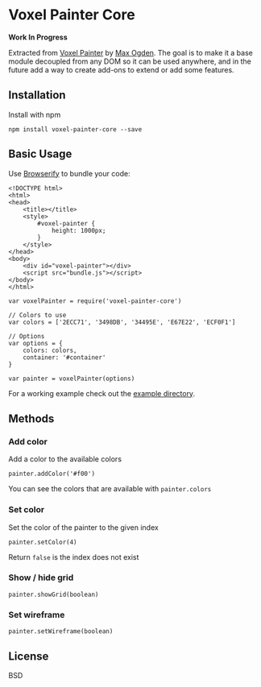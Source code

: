 # Voxel Painter Core

**Work In Progress**

Extracted from [Voxel Painter](https://github.com/maxogden/voxel-painter) by [Max Ogden](https://github.com/maxogden). The goal is to make it a base module decoupled from any DOM so it can be used anywhere, and in the future add a way to create add-ons to extend or add some features.

## Installation

Install with npm

    npm install voxel-painter-core --save

## Basic Usage

Use [Browserify](http://browserify.org/) to bundle your code:

```
<!DOCTYPE html>
<html>
<head>
    <title></title>
    <style>
        #voxel-painter {
            height: 1000px;
        }
    </style>
</head>
<body>
    <div id="voxel-painter"></div>
    <script src="bundle.js"></script>
</body>
</html>
```

```
var voxelPainter = require('voxel-painter-core')

// Colors to use
var colors = ['2ECC71', '3498DB', '34495E', 'E67E22', 'ECF0F1']

// Options
var options = {
    colors: colors,
    container: '#container'
}

var painter = voxelPainter(options)
```

For a working example check out the [example directory](https://github.com/romainberger/voxel-painter-core/tree/master/example).

## Methods

### Add color

Add a color to the available colors

    painter.addColor('#f00')

You can see the colors that are available with `painter.colors`

### Set color

Set the color of the painter to the given index

    painter.setColor(4)

Return `false` is the index does not exist

### Show / hide grid

    painter.showGrid(boolean)

### Set wireframe

    painter.setWireframe(boolean)

## License

BSD
